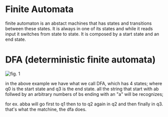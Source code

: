 # Finite Automata
finite automaton is an abstact machines that has states and transitions between these states. It is always in one of its states and while it reads input it switches from state to state. It is composed by a start state and an end state.

# DFA (deterministic finite automata)
![fig. 1](https://deniskyashif.com/images/posts/2019-02-20-regex/dfa.png)

in the above example we have what we call DFA, which has 4 states; where q0 is the start state and q3 is the end state.
all the string that start with ab follwed by an arbitrary numbers of bs ending with an "a" will be recognizes;

for ex. abba will go first to q1 then to to q2 again in q2 and then finally in q3. that's what the matchine, the dfa does.


